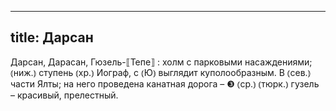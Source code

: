 
---
title: Дарсан
---
Дарсан, Дарасан, Гюзель-⟦Тепе⟧
: холм с парковыми насаждениями; ⦅ниж.⦆ ступень ⦅хр.⦆ Иограф, с ⦅Ю⦆ выглядит куполообразным. В ⦅сев.⦆ части Ялты; на него проведена канатная дорога – ❸ ⦅ср.⦆ ⦅тюрк.⦆ гузель – красивый, прелестный.
